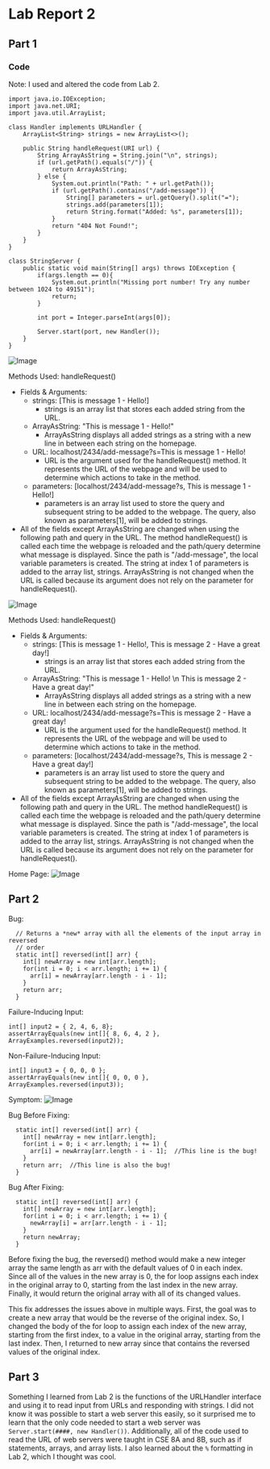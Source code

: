 # Lab Report 2
## Part 1

### Code
Note: I used and altered the code from Lab 2.
```
import java.io.IOException;
import java.net.URI;
import java.util.ArrayList;

class Handler implements URLHandler {
    ArrayList<String> strings = new ArrayList<>();

    public String handleRequest(URI url) {
        String ArrayAsString = String.join("\n", strings);
        if (url.getPath().equals("/")) {
            return ArrayAsString;
        } else {
            System.out.println("Path: " + url.getPath());
            if (url.getPath().contains("/add-message")) {
                String[] parameters = url.getQuery().split("=");
                strings.add(parameters[1]);
                return String.format("Added: %s", parameters[1]);
            }
            return "404 Not Found!";
        }
    }
}

class StringServer {
    public static void main(String[] args) throws IOException {
        if(args.length == 0){
            System.out.println("Missing port number! Try any number between 1024 to 49151");
            return;
        }

        int port = Integer.parseInt(args[0]);

        Server.start(port, new Handler());
    }
}

```
![Image](2.1.1.jpg)

Methods Used: handleRequest()
* Fields & Arguments:
  * strings: [This is message 1 - Hello!]
    * strings is an array list that stores each added string from the URL.
  * ArrayAsString: "This is message 1 - Hello!"
    * ArrayAsString displays all added strings as a string with a new line in between each string on the homepage.
  * URL: localhost/2434/add-message?s=This is message 1 - Hello!
    * URL is the argument used for the handleRequest() method. It represents the URL of the webpage and will be used to determine which actions to take in the method.
  * parameters: [localhost/2434/add-message?s, This is message 1 - Hello!]
    * parameters is an array list used to store the query and subsequent string to be added to the webpage. The query, also known as parameters[1], will be added to strings.
* All of the fields except ArrayAsString are changed when using the following path and query in the URL. The method handleRequest() is called each time the webpage is reloaded and the path/query determine what message is displayed. Since the path is "/add-message", the local variable parameters is created. The string at index 1 of parameters is added to the array list, strings. ArrayAsString is not changed when the URL is called because its argument does not rely on the parameter for handleRequest().



![Image](2.1.2.jpg)

Methods Used: handleRequest()
* Fields & Arguments:
  * strings: [This is message 1 - Hello!, This is message 2 - Have a great day!]
    * strings is an array list that stores each added string from the URL.
  * ArrayAsString: "This is message 1 - Hello! \n This is message 2 - Have a great day!"
    * ArrayAsString displays all added strings as a string with a new line in between each string on the homepage.
  * URL: localhost/2434/add-message?s=This is message 2 - Have a great day!
    * URL is the argument used for the handleRequest() method. It represents the URL of the webpage and will be used to determine which actions to take in the method.
  * parameters: [localhost/2434/add-message?s, This is message 2 - Have a great day!]
    * parameters is an array list used to store the query and subsequent string to be added to the webpage. The query, also known as parameters[1], will be added to strings.
* All of the fields except ArrayAsString are changed when using the following path and query in the URL. The method handleRequest() is called each time the webpage is reloaded and the path/query determine what message is displayed. Since the path is "/add-message", the local variable parameters is created. The string at index 1 of parameters is added to the array list, strings. ArrayAsString is not changed when the URL is called because its argument does not rely on the parameter for handleRequest().

Home Page:
![Image](2.1.3.jpg)

## Part 2
Bug:
```
  // Returns a *new* array with all the elements of the input array in reversed
  // order
  static int[] reversed(int[] arr) {
    int[] newArray = new int[arr.length];
    for(int i = 0; i < arr.length; i += 1) {
      arr[i] = newArray[arr.length - i - 1];
    }
    return arr;
  }
```
Failure-Inducing Input:
```
int[] input2 = { 2, 4, 6, 8};
assertArrayEquals(new int[]{ 8, 6, 4, 2 }, ArrayExamples.reversed(input2));
```
Non-Failure-Inducing Input:
```
int[] input3 = { 0, 0, 0 };
assertArrayEquals(new int[]{ 0, 0, 0 }, ArrayExamples.reversed(input3));
```
Symptom:
![Image](L2.2.1.jpg)

Bug Before Fixing:
```
  static int[] reversed(int[] arr) {
    int[] newArray = new int[arr.length];
    for(int i = 0; i < arr.length; i += 1) {
      arr[i] = newArray[arr.length - i - 1];  //This line is the bug!
    }
    return arr;  //This line is also the bug!
  }
```

Bug After Fixing:
```
  static int[] reversed(int[] arr) {
    int[] newArray = new int[arr.length];
    for(int i = 0; i < arr.length; i += 1) {
      newArray[i] = arr[arr.length - i - 1];
    }
    return newArray;
  }
```

Before fixing the bug, the reversed() method would make a new integer array the same length as arr with the default values of 0 in each index. Since all of the values in the new array is 0, the for loop assigns each index in the original array to 0, starting from the last index in the new array. Finally, it would return the original array with all of its changed values.

This fix addresses the issues above in multiple ways. First, the goal was to create a new array that would be the reverse of the original index. So, I changed the body of the for loop to assign each index of the new array, starting from the first index, to a value in the original array, starting from the last index. Then, I returned to new array since that contains the reversed values of the original index.

## Part 3
Something I learned from Lab 2 is the functions of the URLHandler interface and using it to read input from URLs and responding with strings. I did not know it was possible to start a web server this easily, so it surprised me to learn that the only code needed to start a web server was `Server.start(####, new Handler())`. Additionally, all of the code used to read the URL of web servers were taught in CSE 8A and 8B, such as if statements, arrays, and array lists. I also learned about the `%` formatting in Lab 2, which I thought was cool.




